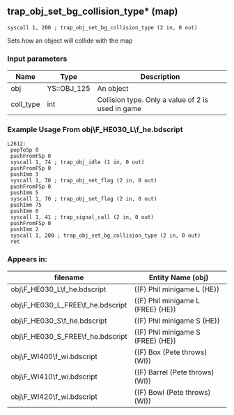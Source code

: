 ## trap_obj_set_bg_collision_type* (map)

`syscall 1, 200 ; trap_obj_set_bg_collision_type (2 in, 0 out)`

Sets how an object will collide with the map

### Input parameters
| Name | Type | Description
|------|------|------------
| obj   | YS::OBJ_125   | An object
| coll_type   | int   | Collision type. Only a value of 2 is used in game


### Example Usage From obj\F_HE030_L\f_he.bdscript
```plaintext
L2612:
 popToSp 0
 pushFromFSp 0
 syscall 1, 74 ; trap_obj_idle (1 in, 0 out)
 pushFromFSp 0
 pushImm 3
 syscall 1, 70 ; trap_obj_set_flag (2 in, 0 out)
 pushFromFSp 0
 pushImm 5
 syscall 1, 70 ; trap_obj_set_flag (2 in, 0 out)
 pushImm 75
 pushImm 0
 syscall 1, 41 ; trap_signal_call (2 in, 0 out)
 pushFromFSp 0
 pushImm 2
 syscall 1, 200 ; trap_obj_set_bg_collision_type (2 in, 0 out)
 ret
```


### Appears in:
| filename | Entity Name (obj)
|----------|-------------
| obj\F_HE030_L\f_he.bdscript       | ((F) Phil minigame L (HE))          
| obj\F_HE030_L_FREE\f_he.bdscript       | ((F) Phil minigame L (FREE) (HE))          
| obj\F_HE030_S\f_he.bdscript       | ((F) Phil minigame S (HE))          
| obj\F_HE030_S_FREE\f_he.bdscript       | ((F) Phil minigame S (FREE) (HE))          
| obj\F_WI400\f_wi.bdscript       | ((F) Box (Pete throws) (WI))          
| obj\F_WI410\f_wi.bdscript       | ((F) Barrel (Pete throws) (WI))          
| obj\F_WI420\f_wi.bdscript       | ((F) Bowl (Pete throws) (WI))          



